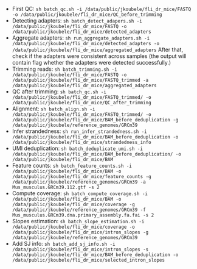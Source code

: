 - First QC: ```sh batch_qc.sh -i /data/public/jkoubele/fli_dr_mice/FASTQ -o /data/public/jkoubele/fli_dr_mice/QC_before_trimming```
- Detecting adapters: ```sh batch_detect_adapers.sh -i /data/public/jkoubele/fli_dr_mice/FASTQ -o /data/public/jkoubele/fli_dr_mice/detected_adapters```
- Aggregate adapters: ```sh run_aggregate_adapters.sh -i /data/public/jkoubele/fli_dr_mice/detected_adapters -o /data/public/jkoubele/fli_dr_mice/aggregated_adapters```
   After that, check if the adapters were consistent across samples (the output will contain flag whether the adapters were detected successfully.)
- Trimming reads: ```sh batch_trimming.sh -i /data/public/jkoubele/fli_dr_mice/FASTQ -o /data/public/jkoubele/fli_dr_mice/FASTQ_trimmed -a /data/public/jkoubele/fli_dr_mice/aggregated_adapters```
- QC after trimming: ```sh batch_qc.sh -i /data/public/jkoubele/fli_dr_mice/FASTQ_trimmed/ -o /data/public/jkoubele/fli_dr_mice/QC_after_trimming```
- Alignment: ```sh batch_align.sh -i /data/public/jkoubele/fli_dr_mice/FASTQ_trimmed/ -o /data/public/jkoubele/fli_dr_mice/BAM_before_deduplication -g /data/public/jkoubele/reference_genomes/GRCm39```
- Infer strandedness: ```sh run_infer_strandedness.sh -i /data/public/jkoubele/fli_dr_mice/BAM_before_deduplication -o /data/public/jkoubele/fli_dr_mice/strandedness_info```
- UMI deduplication: ```sh batch_deduplicate_umi.sh -i /data/public/jkoubele/fli_dr_mice/BAM_before_deduplication/ -o /data/public/jkoubele/fli_dr_mice/BAM```
- Feature counts: ```sh batch_feature_counts.sh -i /data/public/jkoubele/fli_dr_mice/BAM -o /data/public/jkoubele/fli_dr_mice/feature_counts -g /data/public/jkoubele/reference_genomes/GRCm39 -a Mus_musculus.GRCm39.112.gtf -s 2```
- Compute coverage: ```sh batch_compute_coverage.sh -i /data/public/jkoubele/fli_dr_mice/BAM -o /data/public/jkoubele/fli_dr_mice/coverage -g /data/public/jkoubele/reference_genomes/GRCm39 -f Mus_musculus.GRCm39.dna.primary_assembly.fa.fai -s 2```
- Slopes estimation: ```sh batch_slope_estimation.sh -i /data/public/jkoubele/fli_dr_mice/coverage -o /data/public/jkoubele/fli_dr_mice/intron_slopes -g /data/public/jkoubele/reference_genomes/GRCm39```
- Add SJ info: ```sh batch_add_sj_info.sh -i /data/public/jkoubele/fli_dr_mice/intron_slopes -s /data/public/jkoubele/fli_dr_mice/BAM_before_deduplication -o /data/public/jkoubele/fli_dr_mice/selected_intron_slopes```
